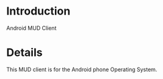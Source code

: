# Introduction #

Android MUD Client


# Details #

This MUD client is for the Android phone Operating System.